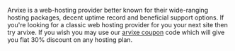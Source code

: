 Arvixe is a web-hosting provider better known for their wide-ranging hosting packages, decent uptime record and beneficial support options. If you're looking for a classic web hosting provider for you your next site then try arvixe. If you wish you may use our <a href="http://www.wpgra.com/arvixe-coupon-code/">arvixe coupon</a> code which will give you flat 30% discount on any hosting plan.

